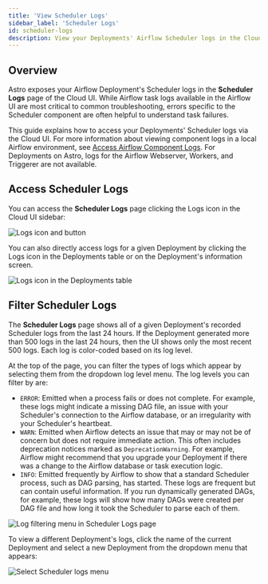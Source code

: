 ```yaml
---
title: 'View Scheduler Logs'
sidebar_label: 'Scheduler Logs'
id: scheduler-logs
description: View your Deployments' Airflow Scheduler logs in the Cloud UI.
---
```


## Overview

Astro exposes your Airflow Deployment's Scheduler logs in the **Scheduler Logs** page of the Cloud UI. While Airflow task logs available in the Airflow UI are most critical to common troubleshooting, errors specific to the Scheduler component are often helpful to understand task failures.

This guide explains how to access your Deployments' Scheduler logs via the Cloud UI. For more information about viewing component logs in a local Airflow environment, see [Access Airflow Component Logs](test-and-troubleshoot-locally.md#access-airflow-component-logs). For Deployments on Astro, logs for the Airflow Webserver, Workers, and Triggerer are not available.

## Access Scheduler Logs

You can access the **Scheduler Logs** page clicking the Logs icon in the Cloud UI sidebar:

![Logs icon and button](/img/docs/log-location.png)

You can also directly access logs for a given Deployment by clicking the Logs icon in the Deployments table or on the Deployment's information screen.

![Logs icon in the Deployments table](/img/docs/deployment-log-button.png)

## Filter Scheduler Logs

The **Scheduler Logs** page shows all of a given Deployment's recorded Scheduler logs from the last 24 hours. If the Deployment generated more than 500 logs in the last 24 hours, then the UI shows only the most recent 500 logs. Each log is color-coded based on its log level.

At the top of the page, you can filter the types of logs which appear by selecting them from the dropdown log level menu. The log levels you can filter by are:

- `ERROR`: Emitted when a process fails or does not complete. For example, these logs might indicate a missing DAG file, an issue with your Scheduler's connection to the Airflow database, or an irregularity with your Scheduler's heartbeat.
- `WARN`: Emitted when Airflow detects an issue that may or may not be of concern but does not require immediate action. This often includes deprecation notices marked as `DeprecationWarning`. For example, Airflow might recommend that you upgrade your Deployment if there was a change to the Airflow database or task execution logic.
- `INFO`: Emitted frequently by Airflow to show that a standard Scheduler process, such as DAG parsing, has started. These logs are frequent but can contain useful information. If you run dynamically generated DAGs, for example, these logs will show how many DAGs were created per DAG file and how long it took the Scheduler to parse each of them.

![Log filtering menu in Scheduler Logs page](/img/docs/filter-logs.png)

To view a different Deployment's logs, click the name of the current Deployment and select a new Deployment from the dropdown menu that appears:

![Select Scheduler logs menu](/img/docs/select-deployment-logs.png)
